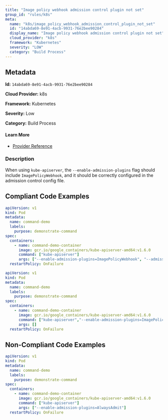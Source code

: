 ```yaml
---
title: "Image policy webhook admission control plugin not set"
group_id: "rules/k8s"
meta:
  name: "k8s/image_policy_webhook_admission_control_plugin_not_set"
  id: "14abda69-8e91-4acb-9931-76e2bee90284"
  display_name: "Image policy webhook admission control plugin not set"
  cloud_provider: "k8s"
  framework: "Kubernetes"
  severity: "LOW"
  category: "Build Process"
---
```

## Metadata

**Id:** `14abda69-8e91-4acb-9931-76e2bee90284`

**Cloud Provider:** k8s

**Framework:** Kubernetes

**Severity:** Low

**Category:** Build Process

#### Learn More

 - [Provider Reference](https://kubernetes.io/docs/reference/command-line-tools-reference/kube-apiserver/)

### Description

 When using `kube-apiserver`, the `--enable-admission-plugins` flag should include `ImagePolicyWebhook`, and it should be correctly configured in the admission control config file.


## Compliant Code Examples
```yaml
apiVersion: v1
kind: Pod
metadata:
  name: command-demo
  labels:
    purpose: demonstrate-command
spec:
  containers:
    - name: command-demo-container
      image: gcr.io/google_containers/kube-apiserver-amd64:v1.6.0
      command: ["kube-apiserver"]
      args: ["--enable-admission-plugins=ImagePolicyWebhook", "--admission-control-config-file=path/to/plugin/config/file.yaml"]
  restartPolicy: OnFailure

```

```yaml
apiVersion: v1
kind: Pod
metadata:
  name: command-demo
  labels:
    purpose: demonstrate-command
spec:
  containers:
    - name: command-demo-container
      image: gcr.io/google_containers/kube-apiserver-amd64:v1.6.0
      command: ["kube-apiserver","--enable-admission-plugins=ImagePolicyWebhook", "--admission-control-config-file=path/to/plugin/config/file.yaml"]
      args: []
  restartPolicy: OnFailure

```
## Non-Compliant Code Examples
```yaml
apiVersion: v1
kind: Pod
metadata:
  name: command-demo
  labels:
    purpose: demonstrate-command
spec:
  containers:
    - name: command-demo-container
      image: gcr.io/google_containers/kube-apiserver-amd64:v1.6.0
      command: ["kube-apiserver"]
      args: ["--enable-admission-plugins=AlwaysAdmit"]
  restartPolicy: OnFailure

```